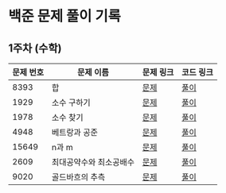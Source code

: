 # 백준 문제 풀이 기록

## 1주차 (수학)

| 문제 번호 | 문제 이름   | 문제 링크 | 코드 링크 |
|---------|-----------|---------|---------|
| 8393    | 합        | [문제](https://www.acmicpc.net/problem/8393) | [풀이](week1_math/8393_sum.py) |
| 1929    | 소수 구하기 | [문제](https://www.acmicpc.net/problem/1929) | [풀이](week1_math/1929_prime_num.py) |
| 1978 | 소수 찾기 | [문제](https://www.acmicpc.net/problem/1978) | [풀이](week1_math/1978_find_prime_num.py) |
| 4948 | 베트랑과 공준 | [문제](https://www.acmicpc.net/problem/4948) |[풀이](week1_math/4948_Chebyshev's_Theorem.py)
| 15649| n과 m | [문제](https://www.acmicpc.net/problem/15649) | [풀이](week1_math/15649_n_m(1).py)|
| 2609 | 최대공약수와 최소공배수 | [문제](https://www.acmicpc.net/problem/2609) | [풀이](week1_math/2609_gcd_lcm.py)|
| 9020 | 골드바흐의 추측 | [문제](https://www.acmicpc.net/problem/9020) | [풀이](week1_math/9020_Goldbach's_Conjecture.py)